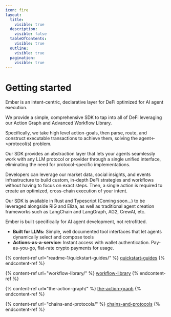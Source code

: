 ```yaml
---
icon: fire
layout:
  title:
    visible: true
  description:
    visible: false
  tableOfContents:
    visible: true
  outline:
    visible: true
  pagination:
    visible: true
---
```


# Getting started

Ember is an intent-centric, declarative layer for DeFi optimized for AI agent execution.

We provide a simple, comprehensive SDK to tap into all of DeFi leveraging our Action Graph and Advanced Workflow Library.

Specifically, we take high level action-goals, then parse, route, and construct executable transactions to achieve them, solving the agent<->protocol(s) problem.

Our SDK provides an abstraction layer that lets your agents seamlessly work with any LLM protocol or provider through a single unified interface, eliminating the need for protocol-specific implementations.

Developers can leverage our market data, social insights, and events infrastructure to build custom, in-depth DeFi strategies and workflows without having to focus on exact steps. Then, a single action is required to create an optimized, cross-chain execution of your intent.&#x20;

Our SDK is available in Rust and Typescript (Coming soon...) to be leveraged alongside RIG and Eliza, as well as traditional agent creation frameworks such as LangChain and LangGraph, AG2, CrewAI, etc.

Ember is built specifically for AI agent development, not retrofitted.

* **Built for LLMs:** Simple, well documented tool interfaces that let agents dynamically select and compose tools
* **Actions-as-a-service:** Instant access with wallet authentication. Pay-as-you-go, flat-rate crypto payments for usage.

{% content-ref url="readme-1/quickstart-guides/" %}
[quickstart-guides](readme-1/quickstart-guides/)
{% endcontent-ref %}

{% content-ref url="workflow-library/" %}
[workflow-library](workflow-library/)
{% endcontent-ref %}

{% content-ref url="the-action-graph/" %}
[the-action-graph](the-action-graph/)
{% endcontent-ref %}

{% content-ref url="chains-and-protocols/" %}
[chains-and-protocols](chains-and-protocols/)
{% endcontent-ref %}
